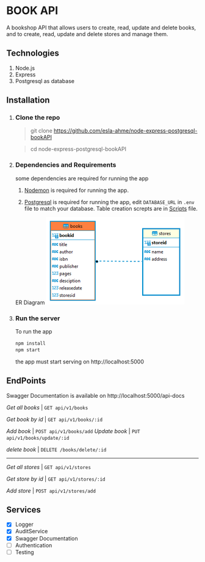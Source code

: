 # BOOK API
 A bookshop API that allows users to create, read, update and delete books, and to create, read, update and delete stores and manage them.

## Technologies
1. Node.js
2. Express
3. Postgresql as database

## Installation
1. ### Clone the repo
   > git clone https://github.com/esla-ahme/node-express-postgresql-bookAPI

   >cd node-express-postgresql-bookAPI 
2. ### Dependencies and Requirements
    some dependencies are required for running the app

   1. [Nodemon](https://www.npmjs.com/package/nodemon) is required for running the app.

   2. [Postgresql](https://www.postgresql.org/) is required for running the app, edit `DATABASE_URL` in `.env` file to match your database.
    Table creation screpts are in [Scripts](./db/scripts.js) file.

    ER Diagram 
![ERD](./book_erd.png)

3. ### Run the server
    To run the app
    ```bash
    npm install
    npm start 
    ```
    the app must start serving on http://localhost:5000



## EndPoints
Swagger Documentation is available on http://localhost:5000/api-docs

_Get all books_ | 
`GET api/v1/books`

_Get book by id_ | `GET api/v1/books/:id`

_Add book_ | `POST api/v1/books/add`
_Update book_ | `PUT api/v1/books/update/:id` 

_delete book_ |
`DELETE /books/delete/:id`
<hr>

_Get all stores_ |  `GET api/v1/stores`

_Get store by id_ | `GET api/v1/stores/:id`

_Add store_ | `POST api/v1/stores/add`
## Services
- [x] Logger
- [x] AuditService
- [x] Swagger Documentation
- [ ] Authentication
- [ ] Testing
